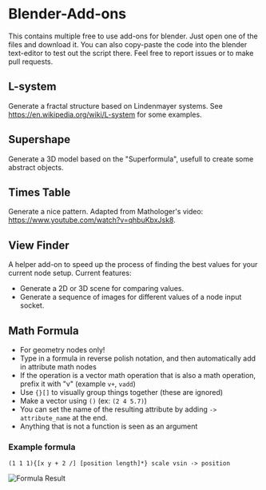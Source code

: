 # Blender-Add-ons
This contains multiple free to use add-ons for blender.
Just open one of the files and download it.
You can also copy-paste the code into the blender text-editor to test out the script there.
Feel free to report issues or to make pull requests.

## L-system
Generate a fractal structure based on Lindenmayer systems. See https://en.wikipedia.org/wiki/L-system for some examples.

## Supershape
Generate a 3D model based on the "Superformula", usefull to create some abstract objects.

## Times Table
Generate a nice pattern. Adapted from Mathologer's video: https://www.youtube.com/watch?v=qhbuKbxJsk8.

## View Finder
A helper add-on to speed up the process of finding the best values for your current node setup.
Current features:
- Generate a 2D or 3D scene for comparing values.
- Generate a sequence of images for different values of a node input socket.

## Math Formula
- For geometry nodes only!
- Type in a formula in reverse polish notation, and then automatically add in attribute math nodes
- If the operation is a vector math operation that is also a math operation, prefix it with "v" (example `v+`, `vadd`)
- Use `{}[]` to visually group things together (these are ignored)
- Make a vector using `()` (ex: `(2 4 5.7)`)
- You can set the name of the resulting attribute by adding `-> attribute_name` at the end.
- Anything that is not a function is seen as an argument
### Example formula
```(1 1 1){[x y + 2 /] [position length]*} scale vsin -> position```

![Formula Result](images/math_formula.png)


